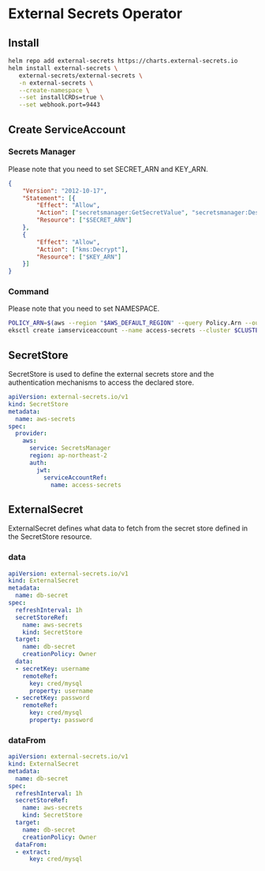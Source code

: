# External Secrets Operator
## Install
``` bash
helm repo add external-secrets https://charts.external-secrets.io
helm install external-secrets \
   external-secrets/external-secrets \
   -n external-secrets \
   --create-namespace \
   --set installCRDs=true \
   --set webhook.port=9443
```
## Create ServiceAccount
### Secrets Manager
Please note that you need to set SECRET_ARN and KEY_ARN.
``` json title="iam_policy.json"
{
    "Version": "2012-10-17",
    "Statement": [{
        "Effect": "Allow",
        "Action": ["secretsmanager:GetSecretValue", "secretsmanager:DescribeSecret"],
        "Resource": ["$SECRET_ARN"]
    },
    {
        "Effect": "Allow",
        "Action": ["kms:Decrypt"],
        "Resource": ["$KEY_ARN"]
    }]
}
```
### Command
Please note that you need to set NAMESPACE.
``` bash
POLICY_ARN=$(aws --region "$AWS_DEFAULT_REGION" --query Policy.Arn --output text iam create-policy --policy-name secretsmanager-policy --policy-document file://iam_policy.json)
eksctl create iamserviceaccount --name access-secrets --cluster $CLUSTER_NAME --namespace $NAMESPACE --attach-policy-arn $POLICY_ARN --approve --override-existing-serviceaccounts
```
## SecretStore
SecretStore is used to define the external secrets store and the authentication mechanisms to access the declared store.
``` yaml
apiVersion: external-secrets.io/v1
kind: SecretStore
metadata:
  name: aws-secrets
spec:
  provider:
    aws:
      service: SecretsManager
      region: ap-northeast-2
      auth:
        jwt:
          serviceAccountRef:
            name: access-secrets
```
## ExternalSecret
ExternalSecret defines what data to fetch from the secret store defined in the SecretStore resource.
### data
``` yaml
apiVersion: external-secrets.io/v1
kind: ExternalSecret
metadata:
  name: db-secret
spec:
  refreshInterval: 1h
  secretStoreRef:
    name: aws-secrets
    kind: SecretStore
  target:
    name: db-secret
    creationPolicy: Owner
  data:
  - secretKey: username
    remoteRef:
      key: cred/mysql
      property: username
  - secretKey: password
    remoteRef:
      key: cred/mysql
      property: password
```
### dataFrom
``` yaml
apiVersion: external-secrets.io/v1
kind: ExternalSecret
metadata:
  name: db-secret
spec:
  refreshInterval: 1h
  secretStoreRef:
    name: aws-secrets
    kind: SecretStore
  target:
    name: db-secret
    creationPolicy: Owner
  dataFrom:
  - extract:
      key: cred/mysql
```
